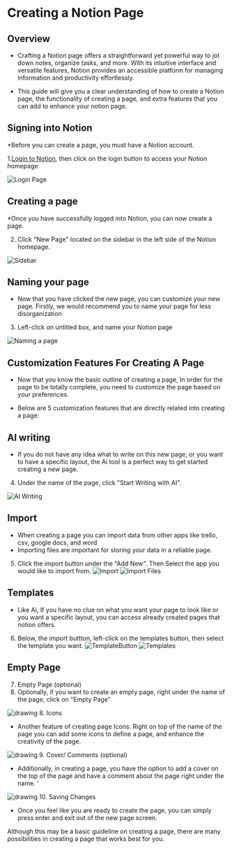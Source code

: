 # Creating a Notion Page

## Overview

* Crafting a Notion page offers a straightforward yet powerful way to jot down notes, organize tasks, and more. With its intuitive interface and versatile features, Notion provides an accessible platform for managing information and productivity effortlessly.

* This guide will give you a clear understanding of how to create a Notion page, the functionality of creating a page, and extra features that you can add to enhance your notion page. 


## Signing into Notion

*Before you can create a page, you must have a Notion account. 


1.[Login to Notion](https://www.notion.so/login), then click on the login button to access your
Notion homepage

![Login Page](/docs/Assets/Login.png)

## Creating a page

*Once you have successfully logged into Notion, you can now create a page.

2. Click "New Page" located on the sidebar in the left side of the Notion homepage.

![Sidebar](/docs/Assets/SideBar.png)




## Naming your page
* Now that you have clicked the new page, you can customize your new page. Firstly, we would recommend you
  to name your page for less disorganization

3. Left-click on untitled box, and name your Notion page

![Naming a page](/docs/Assets/CreateAPage.png)


## Customization Features For Creating A Page
* Now that you know the basic outline of creating a page, In order for the page to be totally complete, you need to customize the page based on your preferences.

* Below are 5 customization features that are directly related into creating a page:

  
## AI writing
* If you do not have any idea what to write on this new page, or you want to have a specific layout, the Ai tool is a perfect way to get started creating a new page. 

4. Under the name of the page, click "Start Writing with AI".

![AI Writing](/docs/Assets/CreateAPage.png)



## Import
* When creating a page you can import data from other apps like trello, csv, google docs, and word
* Importing files are important for storing your data in a reliable page.

5. Click the import button under the "Add New". Then Select the app you would like to import from.
![Import](/docs/Assets/CreateAPage.png)
![Import Files](/docs/Assets/importFiles.png)


## Templates
* Like Ai, If you have no clue on what you want your page to look like or you want a specific layout, you can access already created pages that notion offers.

6. Below, the import buttton, left-click on the templates button, then select the template you want.
![TemplateButton](/docs/Assets/CreateAPage.png)
![Templates](/docs/Assets/Templates.png)

## Empty Page
7. Empty Page (optional)
7. Optionally, if you want to create an empty page, right under the name of the page, click on "Empty Page"


![drawing](https://docs.google.com/drawings/d/12345/export/png)
8. Icons
* Another feature of creating page Icons. Right on top of the name of the page you can add some icons to define a page, and enhance the creativity of the page. 


![drawing](https://docs.google.com/drawings/d/12345/export/png) 
9. Cover/ Comments (optional)
* Additionally, in creating a page, you have the option to add a cover on the top of the page and have a comment about the page right under the name. ‘
  



![drawing](https://docs.google.com/drawings/d/12345/export/png)
10. Saving Changes
* Once you feel like you are ready to create the page, you can simply press enter and exit out of the new page screen. 

Although this may be a basic guideline on creating a page, there are many possibilities in creating a page that works best for you. 


